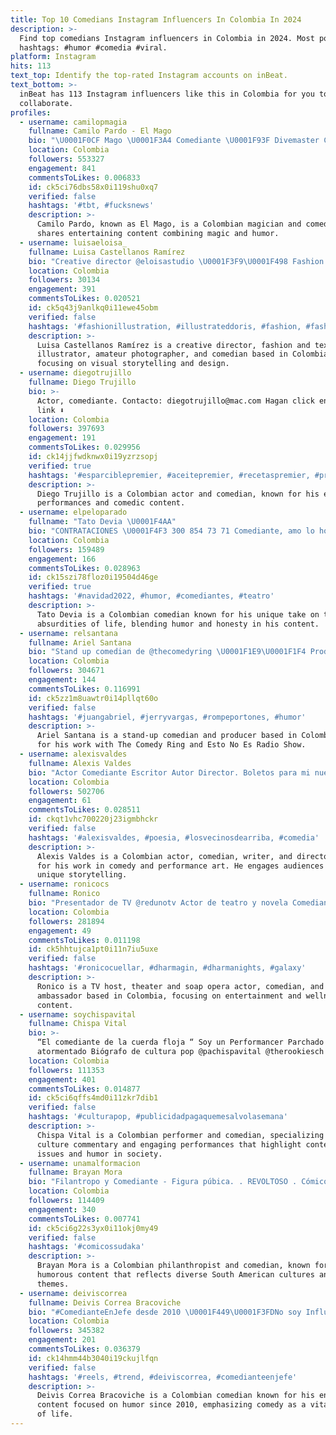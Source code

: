 ```yaml
---
title: Top 10 Comedians Instagram Influencers In Colombia In 2024
description: >-
  Find top comedians Instagram influencers in Colombia in 2024. Most popular
  hashtags: #humor #comedia #viral.
platform: Instagram
hits: 113
text_top: Identify the top-rated Instagram accounts on inBeat.
text_bottom: >-
  inBeat has 113 Instagram influencers like this in Colombia for you to
  collaborate.
profiles:
  - username: camilopmagia
    fullname: Camilo Pardo - El Mago
    bio: "\U0001F0CF Mago \U0001F3A4 Comediante \U0001F93F Divemaster Cuenta de respaldo: @camiloppmagia"
    location: Colombia
    followers: 553327
    engagement: 841
    commentsToLikes: 0.006833
    id: ck5ci76dbs58x0i119shu0xq7
    verified: false
    hashtags: '#tbt, #fucksnews'
    description: >-
      Camilo Pardo, known as El Mago, is a Colombian magician and comedian who
      shares entertaining content combining magic and humor.
  - username: luisaeloisa_
    fullname: Luisa Castellanos Ramírez
    bio: "Creative director @eloisastudio \U0001F3F9\U0001F498 Fashion and textile illustrator \U0001F52D amateur photographer and comedian \U0001F4F7\U0001F939‍♀️"
    location: Colombia
    followers: 30134
    engagement: 391
    commentsToLikes: 0.020521
    id: ck5q43j9anlkq0i11ewe45obm
    verified: false
    hashtags: '#fashionillustration, #illustrateddoris, #fashion, #fashiondrawing'
    description: >-
      Luisa Castellanos Ramírez is a creative director, fashion and textile
      illustrator, amateur photographer, and comedian based in Colombia,
      focusing on visual storytelling and design.
  - username: diegotrujillo
    fullname: Diego Trujillo
    bio: >-
      Actor, comediante. Contacto: diegotrujillo@mac.com Hagan click en este
      link ⬇️
    location: Colombia
    followers: 397693
    engagement: 191
    commentsToLikes: 0.029956
    id: ck14jjfwdknwx0i19yzrzsopj
    verified: true
    hashtags: '#esparciblepremier, #aceitepremier, #recetaspremier, #premier'
    description: >-
      Diego Trujillo is a Colombian actor and comedian, known for his engaging
      performances and comedic content.
  - username: elpeloparado
    fullname: "Tato Devia \U0001F4AA"
    bio: "CONTRATACIONES \U0001F4F3 300 854 73 71 Comediante, amo lo honestamente absurdo de la vida \U0001F601. #TatoDevia ESCRIBAN A ESTE WHATSAPP \U0001F449 300 854 73 71"
    location: Colombia
    followers: 159489
    engagement: 166
    commentsToLikes: 0.028963
    id: ck15szi78floz0i19504d46ge
    verified: true
    hashtags: '#navidad2022, #humor, #comediantes, #teatro'
    description: >-
      Tato Devia is a Colombian comedian known for his unique take on the
      absurdities of life, blending humor and honesty in his content.
  - username: relsantana
    fullname: Ariel Santana
    bio: "Stand up comedian de @thecomedyring \U0001F1E9\U0001F1F4 Productor de @estonoesradioshow y @elopenmic Manager: @randyholguinc"
    location: Colombia
    followers: 304671
    engagement: 144
    commentsToLikes: 0.116991
    id: ck5zz1m8uawtr0i14pllqt60o
    verified: false
    hashtags: '#juangabriel, #jerryvargas, #rompeportones, #humor'
    description: >-
      Ariel Santana is a stand-up comedian and producer based in Colombia, known
      for his work with The Comedy Ring and Esto No Es Radio Show.
  - username: alexisvaldes
    fullname: Alexis Valdes
    bio: "Actor Comediante Escritor Autor Director. Boletos para mi nueva comedia en el @towertheatermiami Aquí \U0001F447\U0001F447\U0001F447"
    location: Colombia
    followers: 502706
    engagement: 61
    commentsToLikes: 0.028511
    id: ckqt1vhc700220j23igmbhckr
    verified: false
    hashtags: '#alexisvaldes, #poesia, #losvecinosdearriba, #comedia'
    description: >-
      Alexis Valdes is a Colombian actor, comedian, writer, and director known
      for his work in comedy and performance art. He engages audiences with his
      unique storytelling.
  - username: ronicocs
    fullname: Ronico
    bio: "Presentador de TV @redunotv Actor de teatro y novela Comediante Embajador de @herbalife.bo \U0001F1E7\U0001F1F4 BOLIVIA"
    location: Colombia
    followers: 281894
    engagement: 49
    commentsToLikes: 0.011198
    id: ck5hhtujca1pt0i11n7iu5uxe
    verified: false
    hashtags: '#ronicocuellar, #dharmagin, #dharmanights, #galaxy'
    description: >-
      Ronico is a TV host, theater and soap opera actor, comedian, and Herbalife
      ambassador based in Colombia, focusing on entertainment and wellness
      content.
  - username: soychispavital
    fullname: Chispa Vital
    bio: >-
      “El comediante de la cuerda floja “ Soy un Performancer Parchado
      atormentado Biógrafo de cultura pop @pachispavital @therookiesch
    location: Colombia
    followers: 111353
    engagement: 401
    commentsToLikes: 0.014877
    id: ck5ci6qffs4md0i11zkr7dib1
    verified: false
    hashtags: '#culturapop, #publicidadpagaquemesalvolasemana'
    description: >-
      Chispa Vital is a Colombian performer and comedian, specializing in pop
      culture commentary and engaging performances that highlight contemporary
      issues and humor in society.
  - username: unamalformacion
    fullname: Brayan Mora
    bio: "Filantropo y Comediante - Figura púbica. . REVOLTOSO . Cómico SUDAKA . \U0001F1E8\U0001F1F4 \U0001F1FB\U0001F1EA \U0001F1EA\U0001F1E8 \U0001F1F5\U0001F1EA \U0001F1E8\U0001F1F1 \U0001F1E6\U0001F1F7 \U0001F1FA\U0001F1FE \U0001F1F2\U0001F1FD \U0001F1F8\U0001F1FB . P E R M A N E T H O L I D A Y \U0001F49A ♻️"
    location: Colombia
    followers: 114409
    engagement: 340
    commentsToLikes: 0.007741
    id: ck5ci6g22s3yx0i11okj0my49
    verified: false
    hashtags: '#comicossudaka'
    description: >-
      Brayan Mora is a Colombian philanthropist and comedian, known for his
      humorous content that reflects diverse South American cultures and social
      themes.
  - username: deiviscorrea
    fullname: Deivis Correa Bracoviche
    bio: "#ComedianteEnJefe desde 2010 \U0001F449\U0001F3FDNo soy Influencer\U0001F448\U0001F3FD El humor me da vida Sígueme en todas mis cuentas \U0001F447\U0001F3FD\U0001F447\U0001F3FD\U0001F447\U0001F3FD\U0001F447\U0001F3FD\U0001F447\U0001F3FD\U0001F447\U0001F3FD"
    location: Colombia
    followers: 345382
    engagement: 201
    commentsToLikes: 0.036379
    id: ck14hmm44b3040i19ckujlfqn
    verified: false
    hashtags: '#reels, #trend, #deiviscorrea, #comedianteenjefe'
    description: >-
      Deivis Correa Bracoviche is a Colombian comedian known for his engaging
      content focused on humor since 2010, emphasizing comedy as a vital aspect
      of life.
---
```


